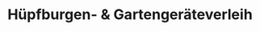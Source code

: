 ---
title: "Hüpfburgen- & Gartengeräteverleih"
url: /harsum/huepfburgen-und-gartengeraeteverleih/
shop: Mieten
---